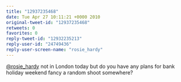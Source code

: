```yaml
---
title: "12937235468"
date: Tue Apr 27 10:11:21 +0000 2010
original-tweet-id: "12937235468"
retweets: 0
favorites: 0
reply-tweet-id: "12932235213"
reply-user-id: "24749436"
reply-user-screen-name: "rosie_hardy"
---
```

<a href="https://twitter.com/rosie_hardy">@rosie_hardy</a> not in London today but do you have any plans for bank holiday weekend fancy a random shoot somewhere?
